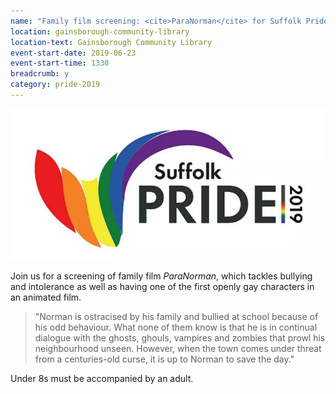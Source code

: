 ```yaml
---
name: "Family film screening: <cite>ParaNorman</cite> for Suffolk Pride"
location: gainsborough-community-library
location-text: Gainsborough Community Library
event-start-date: 2019-06-23
event-start-time: 1330
breadcrumb: y
category: pride-2019
---
```


![Suffolk Pride 2019 logo](/images/featured/featured-suffolk-pride-2019.jpg)

Join us for a screening of family film <cite>ParaNorman</cite>, which tackles bullying and intolerance as well as having one of the first openly gay characters in an animated film.

> "Norman is ostracised by his family and bullied at school because of his odd behaviour. What none of them know is that he is in continual dialogue with the ghosts, ghouls, vampires and zombies that prowl his neighbourhood unseen. However, when the town comes under threat from a centuries-old curse, it is up to Norman to save the day."

Under 8s must be accompanied by an adult.

